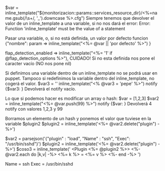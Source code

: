 $var = inline_template("${monitorizacion::params::services_resource_dir}/<%=name.gsub(/\\s+/, '_').downcase %>.cfg")
  Siempre tenemos que devolver el valor de un inline_template a una variable, si no nos dará el error:
    Error: Function 'inline_template' must be the value of a statement

Pasar una variable, o, si no está definida, un valor por defecto
funcion {"nombre":
  param => inline_template("<%= @var || 'por defecto' %>")
}

flap_detection_enabled => inline_template("<%= '1' if @flap_detection_options %>"),
  CUIDADO! Si no esta definida nos pone el caracter vacío (NO nos pone nil)


Si definimos una variable dentro de un inline_template no se podrá usar en puppet. Tampoco si redefinimos la variable dentro del inline_template, no cogerá el valor.
$var3 = ''
inline_template("<% @var3 = 'pepe' %>")
notify {$var3: }
Devolverá el notify vacío.

Lo que si podemos hacer es modificar un array o hash:
$var = [1,2,3]
$var2 = inline_template("<%= @var.push(99) %>")
notify {$var: }
Devolverá 4 notify con valores 1,2,3 y 99



Borramos un elemento de un hash y ponemos el valor que tuviese en la variable $plugin2
$plugin2 = inline_template('<%= @var2.delete("plugin") -%>')


$var2 = parsejson('{"plugin" : "load", "Name" : "ssh", "Exec": "/usr/bin/sshd"}')
$plugin2 = inline_template('<%= @var2.delete("plugin") -%>')
$coso3 = inline_template('
<Plugin <%= @plugin2 %>>
<%- @var2.each do |k,v| -%>
<%= k %> = <%= v %>
<%- end -%>
</Plugin>')

<Plugin load>
Name = ssh
Exec = /usr/bin/sshd
</Plugin>
